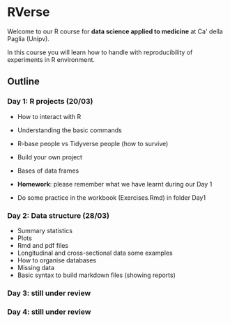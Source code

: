 # RVerse
Welcome to our R course for **data science applied to medicine** at Ca' della Paglia (Unipv).

In this course you will learn how to handle with reproducibility of experiments in R environment.

## Outline

### Day 1: R projects (20/03)
- How to interact with R
- Understanding the basic commands
- R-base people vs Tidyverse people (how to survive)
- Build your own project
- Bases of data frames

- **Homework**: please remember what we have learnt during our Day 1 
- Do some practice in the workbook (Exercises.Rmd) in folder Day1

### Day 2: Data structure (28/03)
- Summary statistics
-  Plots
- Rmd and pdf files 
- Longitudinal and cross-sectional data some examples
- How to organise databases
- Missing data
- Basic syntax to build markdown files (showing reports)

### Day 3: still under review


### Day 4: still under review
  
